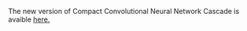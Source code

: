 ﻿The new version of Compact Convolutional Neural Network Cascade is avaible [here.](https://github.com/Bkmz21/CompactCNNCascade)